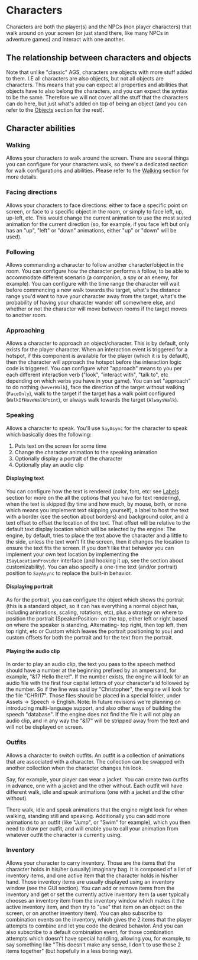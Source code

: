 # Characters

Characters are both the player(s) and the NPCs (non player characters) that walk around on your screen (or just stand there, like many NPCs in adventure games) and interact with one another.

## The relationship between characters and objects

Note that unlike "classic" AGS, characters are objects with more stuff added to them. I.E all characters are also objects, but not all objects are characters.
This means that you can expect all properties and abilities that objects have to also belong the characters, and you can expect the syntax to be the same.
Therefore we will not cover all the stuff that the characters can do here, but just what's added on top of being an object (and you can refer to the [Objects](objects.md) section for the rest).

## Character abilities

### Walking

Allows your characters to walk around the screen. There are several things you can configure for your characters walk, so there's a dedicated section for walk configurations and abilities.
Please refer to the [Walking](walking.md) section for more details.

### Facing directions

Allows your characters to face directions: either to face a specific point on screen, or face to a specific object in the room, or simply to face left, up, up-left, etc.
This would change the current animation to use the most suited animation for the current direction (so, for example, if you face left but only has an "up", "left" or "down" animations,
either "up" or "down" will be used).

### Following

Allows commanding a character to follow another character/object in the room.
You can configure how the character performs a follow, to be able to accommodate different scenario (a companion, a spy or an enemy, for example).
You can configure with the time range the character will wait before commencing a new walk towards the target, what's the distance range you'd want to have your character away from the target,
what's the probability of having your character wander off somewhere else, and whether or not the character will move between rooms if the target moves to another room.

### Approaching

Allows a character to approach an object/character. This is by default, only exists for the player character.
When an interaction event is triggered for a hotspot, if this component is available for the player (which it is by default),
then the character will approach the hotspot before the interaction logic code is triggered.
You can configure what "approach" means to you per each different interaction verb ("look", "interact with", "talk to", etc depending on which verbs you have in your game).
You can set "approach" to do nothing (`NeverWalk`), face the direction of the target without walking (`FaceOnly`), walk to the target if the target has a walk point configured (`WalkIfHaveWalkPoint`),
or always walk towards the target (`AlwaysWalk`).

### Speaking

Allows a character to speak. You'll use `SayAsync` for the character to speak which basically does the following:
1. Puts text on the screen for some time
2. Change the character animation to the speaking animation
3. Optionally display a portrait of the character
4. Optionally play an audio clip

#### Displaying text

You can configure how the text is rendered (color, font, etc: see [Labels](labels.md) section for more on the all the options that you have for text rendering), when the text is skipped
(by time and how much, by mouse, both, or none which means you implement text skipping yourself), a label to host the text with a border (see the section about borders) and background color,
and a text offset to offset the location of the text. That offset will be relative to the default text display location which will be selected by the engine: The engine, by default, tries to place
the text above the character and a little to the side, unless the text won't fit the screen, then it changes the location to ensure the text fits the screen.
If you don't like that behavior you can implement your own text location by implementing the `ISayLocationProvider` interface (and hooking it up, see the section about customizability).
You can also specify a one-time text (and/or portrait) position to `SayAsync` to replace the built-in behavior.

#### Displaying portrait

As for the portrait, you can configure the object which shows the portrait (this is a standard object, so it can has everything a normal object has, including animations, scaling, rotations, etc),
plus a strategy on where to position the portrait (SpeakerPosition- on the top, either left or right based on where the speaker is standing, Alternating- top right, then top left, then top right, etc
or Custom which leaves the portrait positioning to you) and custom offsets for both the portrait and for the text from the portrait.

#### Playing the audio clip

In order to play an audio clip, the text you pass to the speech method should have a number at the beginning prefixed by an ampersand, for example, "&17 Hello there!".
If the number exists, the engine will look for an audio file with the first four capital letters of your character's id followed by the number. So if the line was said by "Christopher",
the engine will look for the file "CHRI17". Those files should be placed in a special folder, under Assets -> Speech -> English.
Note: In future revisions we're planning on introducing multi-language support, and also other ways of building the speech "database".
If the engine does not find the file it will not play an audio clip, and in any way the "&17" will be stripped away from the text and will not be displayed on screen.

### Outfits

Allows a character to switch outfits.
An outfit is a collection of animations that are associated with a character.
The collection can be swapped with another collection when the character changes his look.

Say, for example, your player can wear a jacket. You can create two outfits in advance, one with a jacket
and the other without. Each outfit will have different walk, idle and speak animations (one with a jacket and
the other without).

There walk, idle and speak animations that the engine might look for when walking, standing still and speaking.
Additionally you can add more animations to an outfit (like "Jump", or "Swim" for example), which you then need to draw per outfit, and will enable you
to call your animation from whatever outfit the character is currently using.

### Inventory

Allows your character to carry inventory. Those are the items that the character holds in his/her (usually) imaginary bag.
It is composed of a list of inventory items, and one active item that the character holds in his/her hand.
Those inventory items are usually displayed using an inventory window (see the GUI section).
You can add or remove items from the inventory and get or set the currently active inventory item (a user typically chooses an inventory item from  the inventory window which makes it the active inventory item, and then try to "use" that item on an object on the screen, or on another inventory item).
You can also subscribe to combination events on the inventory, which gives the 2 items that the player attempts to combine and let you code the desired behavior.
And you can also subscribe to a default combination event, for those combination attempts which doesn't have special handling, allowing you, for example, to say something like
"This doesn't make any sense, I don't to use those 2 items together" (but hopefully in a less boring way).



